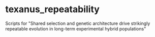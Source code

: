 # texanus_repeatability
Scripts for "Shared selection and genetic architecture drive strikingly repeatable evolution in long-term experimental hybrid populations"
